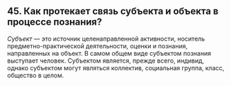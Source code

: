 ﻿## 45. Как протекает связь субъекта и объекта в процессе познания?

*Субъект* — это источник целенаправленной активности, носитель 
предметно-практической деятельности, оценки и познания, направленных на 
объект. В самом общем виде субъектом познания выступает человек. Субъектом 
является, прежде всего, индивид, однако субъектом могут являться коллектив, 
социальная группа, класс, общество в целом.
